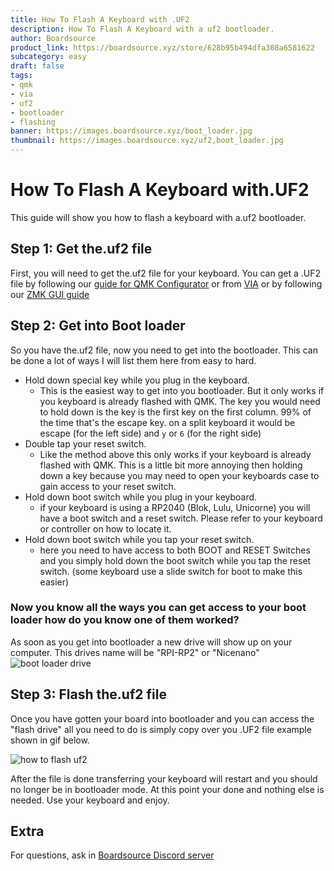 ```yaml
---
title: How To Flash A Keyboard with .UF2
description: How To Flash A Keyboard with a uf2 bootloader.
author: Boardsource
product_link: https://boardsource.xyz/store/628b95b494dfa308a6581622
subcategory: easy
draft: false
tags: 
- qmk
- via
- uf2
- bootloader
- flashing
banner: https://images.boardsource.xyz/boot_loader.jpg
thumbnail: https://images.boardsource.xyz/uf2,boot_loader.jpg
---
```



# How To Flash A Keyboard with.UF2

This guide will show you how to flash a keyboard with a.uf2 bootloader.

## Step 1: Get the.uf2 file

First, you will need to get the.uf2 file for your keyboard. You can get a .UF2 file by following our [guide for QMK Configurator](https://www.boardsource.xyz/docs/guides-qmk_configurator) or from [VIA](https://www.caniusevia.com/docs/download_firmware) or by following our [ZMK GUI guide](https://www.boardsource.xyz/docs/guides-zmkGui)

## Step 2:  Get into Boot loader

So you have the.uf2 file, now you need to get into the bootloader. This can be done a lot of ways I will list them here from easy to hard.

* Hold down special key while you plug in the keyboard.
    * This is the easiest way to get into you bootloader. 
    But it only works if you keyboard is already flashed with QMK.
    The key you would need to hold down is the key is the first key on the first column.
    99% of the time that's the escape key.
    on a split keyboard it would be escape (for the left side) and `y` or `6` (for the right side)
* Double tap your reset switch.
    * Like the method above this only works if your keyboard is already flashed with QMK.
    This is a little bit more annoying then holding down a key because you may need to open your keyboards case to gain access to your reset switch.
* Hold down boot switch while you plug in your keyboard.
    * if your keyboard is using a RP2040 (Blok, Lulu, Unicorne) you will have a boot switch and a reset switch. Please refer to your keyboard or controller on how to locate it.
* Hold down boot switch while you tap your reset switch. 
    * here you need to have access to both BOOT and RESET Switches and you simply hold down the boot switch while you tap the reset switch. (some keyboard use a slide switch for boot to make this easier)

### Now you know all the ways you can get access to your boot loader how do you know one of them worked?

As soon as you get into bootloader a new drive will show up on your computer. This drives name will be "RPI-RP2" or "Nicenano" 
![boot loader drive](https://images.boardsource.xyz/boot_loader.jpg)


## Step 3: Flash the.uf2 file

Once you have gotten your board into bootloader and you can access the "flash drive" all you need to do is simply copy over you .UF2 file  example shown in gif below.

![how to flash uf2](https://images.boardsource.xyz/how_to_uf2_flash.gif)


After the file is done transferring your keyboard will restart and you should no longer be in bootloader mode. 
At this point your done and nothing else is needed.
Use your keyboard and enjoy.

## Extra
For questions, ask in [Boardsource Discord
server](https://discord.gg/5qpqbgaTYz)
